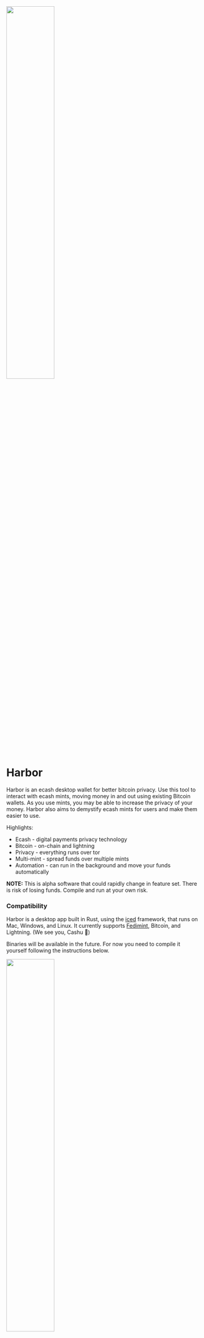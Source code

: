 <!-- <img src="https://github.com/MutinyWallet/harbor/assets/132156916/899ad35c-0bf9-4341-a0df-231ce81a9a65" width=25% height=25%> -->
<img src="https://blog.mutinywallet.com/content/images/size/w2000/2024/05/harbor-preview.jpeg" width=50% height=50%>

# Harbor

Harbor is an ecash desktop wallet for better bitcoin privacy. Use this tool to interact with ecash mints, moving money in and out using existing Bitcoin wallets. As you use mints, you may be able to increase the privacy of your money. Harbor also aims to demystify ecash mints for users and make them easier to use.

Highlights:
- Ecash - digital payments privacy technology
- Bitcoin - on-chain and lightning
- Privacy - everything runs over tor
- Multi-mint - spread funds over multiple mints
- Automation - can run in the background and move your funds automatically

**NOTE:** This is alpha software that could rapidly change in feature set. There is risk of losing funds. Compile and run at your own risk.

### Compatibility
Harbor is a desktop app built in Rust, using the [iced](https://iced.rs) framework, that runs on Mac, Windows, and Linux. It currently supports [Fedimint](https://fedimint.org), Bitcoin, and Lightning. (We see you, Cashu 👀)

Binaries will be available in the future. For now you need to compile it yourself following the instructions below.

<img src="https://harbor.cash/screens/home.png" width=50% height=50%>

## Building

1. Clone the `MutinyWallet/harbor` repo and `cd` into it.

```
git clone <harbor git URL> harbor
cd harbor
```

2. Install NixOS on your machine if you do not have it already.

```
curl --proto '=https' --tlsv1.2 -sSf -L https://install.determinate.systems/nix | sh -s -- install
// Follow any Nix installation instructions in the terminal, including post install steps.
```

3. Everything is done in a nix develop shell for now: 

```
nix develop
```

4. Run the unit tests
```
just test
```

5. Build and Run

```
// debug build
just run
```

```
// release build
just release
```
**NOTE**: The first password you type in the box is saved as your password. There will be a proper onboarding workflow in the future.

#### Database Changes
Reset local DB (for init, schema generation, etc.)

```
just reset-db
```

## Feedback & Support

A product like this is unique. We need all the feedback, help, and support we can get. We believe in building a tool like this out in the open as fully open-sourced MIT code that is freely available and does not depend on a centralized coordinator or single developer. However, we're unable to gain insights into how people use this tool, whether users like it or how many users even exist.

Therefore, we need your help. For one, we need feedback. Do you want to use a tool like this? What features are most important to you, and what do you want? Please use the discussion boards here on GitHub or the [Harbor channel on our Discord](https://discord.gg/5fFBKkcW). This will primarily drive the Harbor feature set.

Building free and open-source software is not free to us developers. While we believe in this tool's mission, we must rely on donations. We cannot profit from transactions for this service, and it must be fully open-sourced for this community to use it.

Visit our [Geyser funding page](https://geyser.fund/project/harbor). Any donations are greatly appreciated for funding development and signaling that it's a valuable tool to you.

